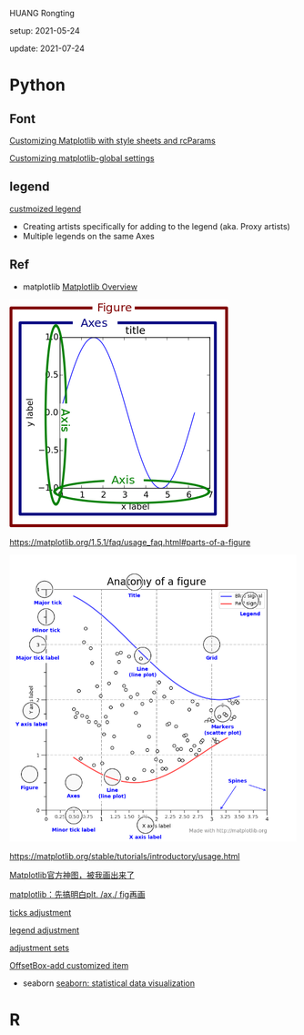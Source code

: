 HUANG Rongting
 
setup: 2021-05-24
 
update: 2021-07-24

# Python
## Font
[Customizing Matplotlib with style sheets and rcParams](https://matplotlib.org/stable/tutorials/introductory/customizing.html)

[Customizing matplotlib-global settings](https://blog.csdn.net/cdqn10086/article/details/77888660)

## legend
[custmoized legend](https://matplotlib.org/3.2.1/tutorials/intermediate/legend_guide.html)

- Creating artists specifically for adding to the legend (aka. Proxy artists)
- Multiple legends on the same Axes


## Ref

- matplotlib
[Matplotlib Overview](https://matplotlib.org/stable/contents.html)

![fig_map-parts-of-a-figure](./figs/fig_map.png)

https://matplotlib.org/1.5.1/faq/usage_faq.html#parts-of-a-figure

![parts-of-a-figure-matplotlib](./figs/parts-of-a-figure.png)

https://matplotlib.org/stable/tutorials/introductory/usage.html

[Matplotlib官方神图，被我画出来了](https://zhuanlan.zhihu.com/p/345046797)

[matplotlib：先搞明白plt. /ax./ fig再画](https://zhuanlan.zhihu.com/p/93423829)

[ticks adjustment](https://mp.weixin.qq.com/s/bI9UsY0-qynvrQSYy7O30A)

[legend adjustment](https://mp.weixin.qq.com/s?__biz=MzkxMzE0MjUzNQ==&mid=2247483933&idx=2&sn=b251c9ddb5a35509d61fb26d52a17b2e&chksm=c1036475f674ed63ca546b8fdf5c69bc038cb995e0ad577f68422e0b1c9d67e8b17868ff2612&scene=178&cur_album_id=1696475684874813449#rd)

[adjustment sets](https://mp.weixin.qq.com/mp/appmsgalbum?__biz=MzkxMzE0MjUzNQ==&action=getalbum&album_id=1696475684874813449&scene=173&from_msgid=2247483933&from_itemidx=2&count=3&nolastread=1#wechat_redirect)


[OffsetBox-add customized item](https://mp.weixin.qq.com/s?__biz=MzkxMzE0MjUzNQ==&mid=2247486436&idx=1&sn=468ba401c22949c73f2ecb0877487929&chksm=c1036d8cf674e49a3b2c47401f2037d691915eee4023167b9ff787c7d99370f45538a1e69080&scene=178&cur_album_id=1690409955863887876#rd)


- seaborn
[seaborn: statistical data visualization](https://seaborn.pydata.org/#)


# R
## 
